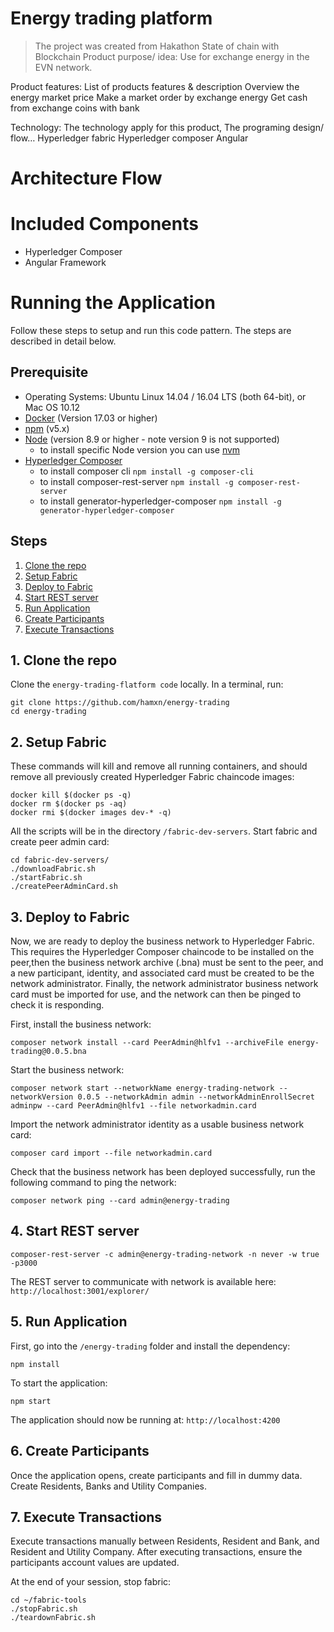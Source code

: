 # Energy trading platform
> The project was created from Hakathon State of chain with Blockchain
Product purpose/ idea: Use for exchange energy in the EVN network.

Product features: List of products features & description
Overview the energy market price
Make a market order by exchange energy
Get cash from exchange coins with bank

Technology: The technology apply for this product, The programing design/ flow…
Hyperledger fabric
Hyperledger composer
Angular

# Architecture Flow

# Included Components

* Hyperledger Composer
* Angular Framework

# Running the Application
Follow these steps to setup and run this code pattern. The steps are described in detail below.

## Prerequisite
- Operating Systems: Ubuntu Linux 14.04 / 16.04 LTS (both 64-bit), or Mac OS 10.12
- [Docker](https://www.docker.com/) (Version 17.03 or higher)
- [npm](https://www.npmjs.com/)  (v5.x)
- [Node](https://nodejs.org/en/) (version 8.9 or higher - note version 9 is not supported)
  * to install specific Node version you can use [nvm](https://davidwalsh.name/nvm)
- [Hyperledger Composer](https://hyperledger.github.io/composer/installing/development-tools.html)
  * to install composer cli
    `npm install -g composer-cli`
  * to install composer-rest-server
    `npm install -g composer-rest-server`
  * to install generator-hyperledger-composer
    `npm install -g generator-hyperledger-composer`

## Steps
1. [Clone the repo](#1-clone-the-repo)
2. [Setup Fabric](#2-setup-fabric)
3. [Deploy to Fabric](#3-deploy-to-fabric)
4. [Start REST server](#4-start-rest-server)
5. [Run Application](#5-run-application)
6. [Create Participants](#6-create-participants)
7. [Execute Transactions](#7-execute-transactions)

## 1. Clone the repo

Clone the `energy-trading-flatform code` locally. In a terminal, run:

```
git clone https://github.com/hamxn/energy-trading
cd energy-trading
```

## 2. Setup Fabric

These commands will kill and remove all running containers, and should remove all previously created Hyperledger Fabric chaincode images:

```none
docker kill $(docker ps -q)
docker rm $(docker ps -aq)
docker rmi $(docker images dev-* -q)
```

All the scripts will be in the directory `/fabric-dev-servers`.  Start fabric and create peer admin card:

```
cd fabric-dev-servers/
./downloadFabric.sh
./startFabric.sh
./createPeerAdminCard.sh
```


## 3. Deploy to Fabric

Now, we are ready to deploy the business network to Hyperledger Fabric. This requires the Hyperledger Composer chaincode to be installed on the peer,then the business network archive (.bna) must be sent to the peer, and a new participant, identity, and associated card must be created to be the network administrator. Finally, the network administrator business network card must be imported for use, and the network can then be pinged to check it is responding.

First, install the business network:

```
composer network install --card PeerAdmin@hlfv1 --archiveFile energy-trading@0.0.5.bna
```

Start the business network:

```
composer network start --networkName energy-trading-network --networkVersion 0.0.5 --networkAdmin admin --networkAdminEnrollSecret adminpw --card PeerAdmin@hlfv1 --file networkadmin.card
```

Import the network administrator identity as a usable business network card:
```
composer card import --file networkadmin.card
```

Check that the business network has been deployed successfully, run the following command to ping the network:
```
composer network ping --card admin@energy-trading
```

## 4. Start REST server
```
composer-rest-server -c admin@energy-trading-network -n never -w true -p3000
```
The REST server to communicate with network is available here:
`http://localhost:3001/explorer/`

## 5. Run Application

First, go into the `/energy-trading` folder and install the dependency:

```
npm install
```

To start the application:
```
npm start
```

The application should now be running at:
`http://localhost:4200`

## 6. Create Participants

Once the application opens, create participants and fill in dummy data.  Create Residents, Banks and Utility Companies.


## 7. Execute Transactions

Execute transactions manually between Residents, Resident and Bank, and Resident and Utility Company.  After executing transactions, ensure the participants account values are updated.


At the end of your session, stop fabric:

```
cd ~/fabric-tools
./stopFabric.sh
./teardownFabric.sh
```